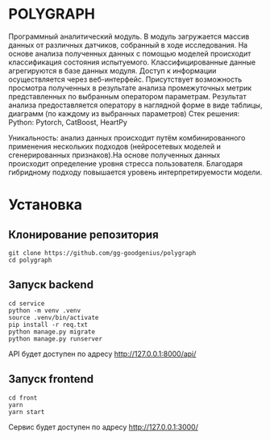 # POLYGRAPH

Программный аналитический модуль. В модуль загружается массив данных от различных датчиков, собранный в ходе исследования. На основе анализа полученных данных с помощью моделей происходит классификация состояния испытуемого. Классифицированные данные агрегируются в базе данных модуля. Доступ к информации осуществляется через веб-интерфейс. Присутствует возможность просмотра полученных в результате анализа промежуточных метрик представленных по выбранным оператором параметрам. Результат анализа предоставляется оператору в наглядной форме в виде таблицы, диаграмм (по каждому из выбранных параметров) Стек решения: Python: Pytorch, CatBoost, HeartPy

Уникальность: анализ данных происходит путём комбинированного применения нескольких подходов (нейросетевых моделей и сгенерированных признаков).На основе полученных данных происходит определение уровня стресса пользователя. Благодаря гибридному подходу повышается уровень интерпретируемости модели.

# Установка
## Клонирование репозитория
```
git clone https://github.com/gg-goodgenius/polygraph
cd polygraph
```
## Запуск backend
```
cd service
python -m venv .venv
source .venv/bin/activate
pip install -r req.txt
python manage.py migrate
python manage.py runserver 
```
API будет доступен по адресу http://127.0.0.1:8000/api/

## Запуск frontend
```
cd front
yarn
yarn start
```
Сервис будет доступен по адресу http://127.0.0.1:3000/
